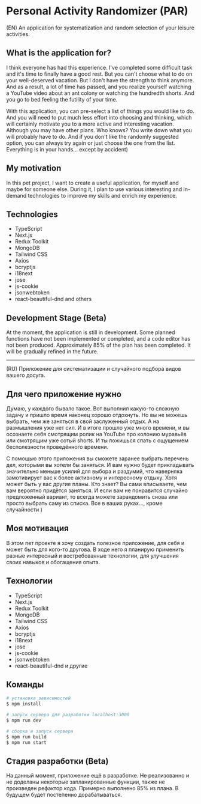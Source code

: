 # Personal Activity Randomizer (PAR)

(EN)
An application for systematization and random selection of your leisure activities.

## What is the application for?

I think everyone has had this experience. I've completed some difficult task and it's time to finally have a good rest. But you can't choose what to do on your well-deserved vacation. But I don't have the strength to think anymore. And as a result, a lot of time has passed, and you realize yourself watching a YouTube video about an ant colony or watching the hundredth shorts. And you go to bed feeling the futility of your time.

With this application, you can pre-select a list of things you would like to do. And you will need to put much less effort into choosing and thinking, which will certainly motivate you to a more active and interesting vacation. Although you may have other plans. Who knows? You write down what you will probably have to do. And if you don't like the randomly suggested option, you can always try again or just choose the one from the list. Everything is in your hands... except by accident)

## My motivation

In this pet project, I want to create a useful application, for myself and maybe for someone else.
During it, I plan to use various interesting and in-demand technologies to improve my skills and enrich my experience.

## Technologies

- TypeScript
- Next.js
- Redux Toolkit
- MongoDB
- Tailwind CSS
- Axios
- bcryptjs
- i18next
- jose
- js-cookie
- jsonwebtoken
- react-beautiful-dnd
  and others

## Development Stage (Beta)

At the moment, the application is still in development. Some planned functions have not been implemented or completed, and a code editor has not been produced. Approximately 85% of the plan has been completed. It will be gradually refined in the future.

---

(RU)
Приложение для систематизации и случайного подбора видов вашего досуга.

## Для чего приложение нужно

Думаю, у каждого бывало такое. Вот выполнил какую-то сложную задачу и пришло время наконец хорошо отдохнуть. Но вы не можешь выбрать, чем же заняться в свой заслуженный отдых. А на размышления уже нет сил. И в итоге прошло уже много времени, и вы осознаете себя смотрящим ролик на YouTube про колонию муравьёв или смотрящим уже сотый shorts. И ты ложишься спать с ощущением бесполезности проведённого времени.

С помощью этого приложения вы сможете заранее выбрать перечень дел, которыми вы хотели бы заняться. И вам нужно будет прикладывать значительно меньше усилий для выбора и раздумий, что наверняка замотивирует вас к более активному и интересному отдыху. Хотя может быть у вас другие планы. Кто знает? Вы сами вписываете, чем вам вероятно придётся заняться. И если вам не понравится случайно предложенный вариант, то всегда можете зарандомить снова или просто выбрать саму из списка. Все в ваших руках..., кроме случайности )

## Моя мотивация

В этом пет проекте я хочу создать полезное приложение, для себя и может быть для кого-то другова.
В ходе него я планирую применить разные интересный и востребованные технологии, для улучшения своих навыков и обогащения опыта.

## Технологии

- TypeScript
- Next.js
- Redux Toolkit
- MongoDB
- Tailwind CSS
- Axios
- bcryptjs
- i18next
- jose
- js-cookie
- jsonwebtoken
- react-beautiful-dnd
  и другие

## Команды

```bash
# установка зависимостей
$ npm install

# запуск сервера для разработки localhost:3000
$ npm run dev

# сборка и запуск сервера
$ npm run build
$ npm run start
```

## Стадия разработки (Beta)

На данный момент, приложение ещё в разработке. Не реализованно и не доделаны некоторые запланированные функции, также не произведен рефактор кода. Примерно выполнено 85% из плана. В будущем будет постепенно дорабатываться.
